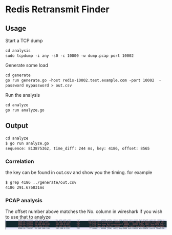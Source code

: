 # Redis Retransmit Finder

## Usage

Start a TCP dump

```
cd analysis
sudo tcpdump -i any -s0 -c 10000 -w dump.pcap port 10002
```

Generate some load

```
cd generate
go run generate.go -host redis-10002.test.example.com -port 10002  -password mypassword > out.csv
```

Run the analysis

```
cd analyze
go run analyze.go 
```


## Output

```
cd analyze
$ go run analyze.go 
sequence: 813875362, time_diff: 244 ms, key: 4186, offset: 8565
```

### Correlation
the key can be found in out.csv and show you the timing. for example

```
$ grep 4186 ../generate/out.csv 
4186 291.676831ms
```

### PCAP analysis

The offset number above matches the No. column in wireshark if you wish to use that to analyze
![Wireshark](docs/offset_8565.png)




